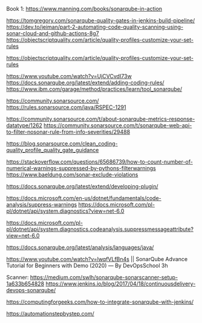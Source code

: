 Book 1:
https://www.manning.com/books/sonarqube-in-action



https://tomgregory.com/sonarqube-quality-gates-in-jenkins-build-pipeline/
https://dev.to/jeiman/part-2-automating-code-quality-scanning-using-sonar-cloud-and-github-actions-8g7
https://objectscriptquality.com/article/quality-profiles-customize-your-set-rules

https://objectscriptquality.com/article/quality-profiles-customize-your-set-rules


https://www.youtube.com/watch?v=UjCVCvdI73w
https://docs.sonarqube.org/latest/extend/adding-coding-rules/
https://www.ibm.com/garage/method/practices/learn/tool_sonarqube/


https://community.sonarsource.com/
https://rules.sonarsource.com/java/RSPEC-1291

https://community.sonarsource.com/t/about-sonarqube-metrics-response-datatype/1262
https://community.sonarsource.com/t/sonarqube-web-api-to-filter-nosonar-rule-from-info-severities/29488

https://blog.sonarsource.com/clean_coding-quality_profile_quality_gate_guidance


https://stackoverflow.com/questions/65686739/how-to-count-number-of-numerical-warnings-suppressed-by-pythons-filterwarnings
https://www.baeldung.com/sonar-exclude-violations



https://docs.sonarqube.org/latest/extend/developing-plugin/


https://docs.microsoft.com/en-us/dotnet/fundamentals/code-analysis/suppress-warnings
https://docs.microsoft.com/pl-pl/dotnet/api/system.diagnostics?view=net-6.0

https://docs.microsoft.com/pl-pl/dotnet/api/system.diagnostics.codeanalysis.suppressmessageattribute?view=net-6.0

https://docs.sonarqube.org/latest/analysis/languages/java/



https://www.youtube.com/watch?v=lwqfVLfBn4s || SonarQube Advance Tutorial for Beginners with Demo (2020) — By DevOpsSchool 3h

Scanner:
https://medium.com/swlh/sonarqube-sonarscanner-setup-1a633b654828
https://www.jenkins.io/blog/2017/04/18/continuousdelivery-devops-sonarqube/


https://computingforgeeks.com/how-to-integrate-sonarqube-with-jenkins/










https://automationstepbystep.com/
